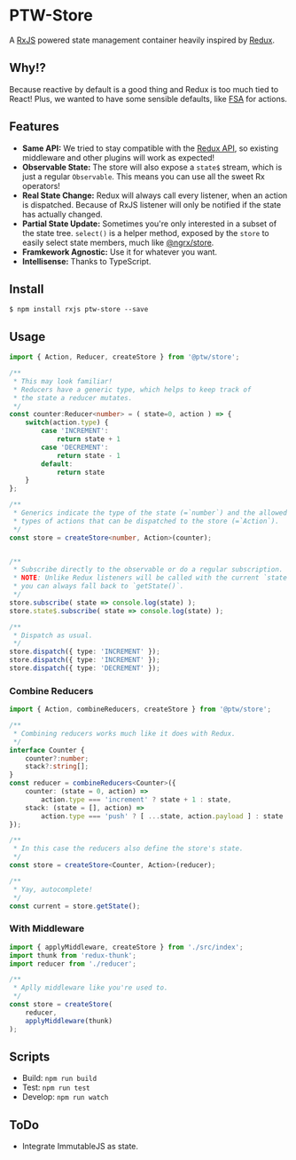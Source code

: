 # PTW-Store

A [RxJS](https://github.com/ReactiveX/rxjs) powered state management container heavily inspired by [Redux](https://github.com/reactjs/redux).

## Why!?

Because reactive by default is a good thing and Redux is too much tied to React!
Plus, we wanted to have some sensible defaults, like [FSA](https://github.com/acdlite/flux-standard-action) for actions.

## Features

- **Same API:** We tried to stay compatible with the [Redux API](http://redux.js.org/docs/api/), so existing middleware and other plugins will work as expected!
- **Observable State:** The store will also expose a `state$` stream, which is just a regular `Observable`. This means you can use all the sweet Rx operators!
- **Real State Change:** Redux will always call every listener, when an action is dispatched. Because of RxJS listener will only be notified if the state has actually changed.
- **Partial State Update:** Sometimes you're only interested in a subset of the state tree. `select()` is a helper method, exposed by the `store` to easily select state members, much like [@ngrx/store](https://github.com/ngrx/store).
- **Framkework Agnostic:** Use it for whatever you want.
- **Intellisense:** Thanks to TypeScript.

## Install

```
$ npm install rxjs ptw-store --save
```

## Usage

```ts
import { Action, Reducer, createStore } from '@ptw/store';

/**
 * This may look familiar!
 * Reducers have a generic type, which helps to keep track of
 * the state a reducer mutates.
 */
const counter:Reducer<number> = ( state=0, action ) => {
    switch(action.type) {
        case 'INCREMENT':
            return state + 1
        case 'DECREMENT':
            return state - 1
        default:
            return state
    }
};

/**
 * Generics indicate the type of the state (=`number`) and the allowed
 * types of actions that can be dispatched to the store (=`Action`).
 */
const store = createStore<number, Action>(counter);


/**
 * Subscribe directly to the observable or do a regular subscription.
 * NOTE: Unlike Redux listeners will be called with the current `state`. But
 * you can always fall back to `getState()`.
 */
store.subscribe( state => console.log(state) );
store.state$.subscribe( state => console.log(state) );

/**
 * Dispatch as usual.
 */
store.dispatch({ type: 'INCREMENT' });
store.dispatch({ type: 'INCREMENT' });
store.dispatch({ type: 'DECREMENT' });
```

### Combine Reducers

```ts
import { Action, combineReducers, createStore } from '@ptw/store';

/**
 * Combining reducers works much like it does with Redux.
 */
interface Counter {
    counter?:number;
    stack?:string[];
}
const reducer = combineReducers<Counter>({
    counter: (state = 0, action) =>
        action.type === 'increment' ? state + 1 : state,
    stack: (state = [], action) =>
        action.type === 'push' ? [ ...state, action.payload ] : state
});

/**
 * In this case the reducers also define the store's state.
 */
const store = createStore<Counter, Action>(reducer);

/**
 * Yay, autocomplete!
 */
const current = store.getState();
```

### With Middleware

```ts
import { applyMiddleware, createStore } from './src/index';
import thunk from 'redux-thunk';
import reducer from './reducer';

/**
 * Aplly middleware like you're used to.
 */
const store = createStore(
    reducer,
    applyMiddleware(thunk)
);
```

## Scripts

- Build: `npm run build`
- Test: `npm run test`
- Develop: `npm run watch`


## ToDo

- Integrate ImmutableJS as state.
